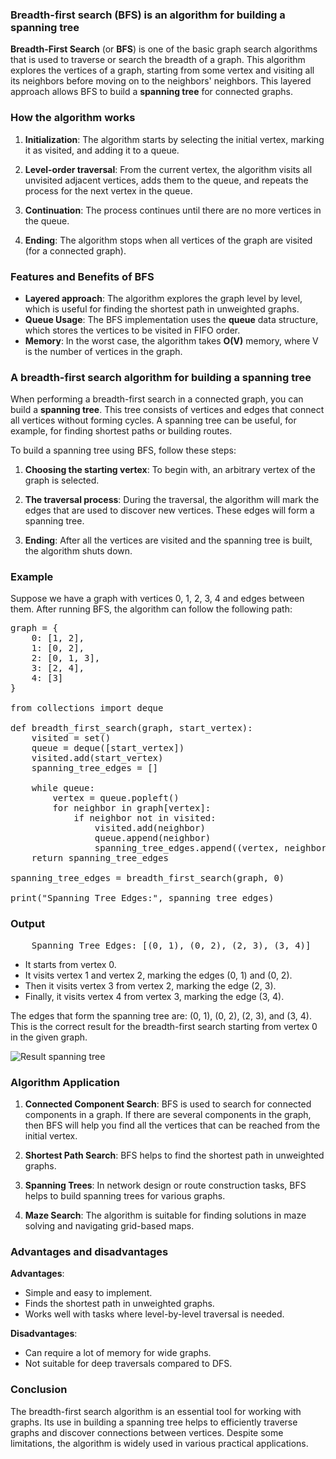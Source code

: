 ### Breadth-first search (BFS) is an algorithm for building a spanning tree

**Breadth-First Search** (or **BFS**) is one of the basic graph search algorithms that is used to traverse or search the breadth of a graph. This algorithm explores the vertices of a graph, starting from some vertex and visiting all its neighbors before moving on to the neighbors' neighbors. This layered approach allows BFS to build a **spanning tree** for connected graphs.

### How the algorithm works

1. **Initialization**:
The algorithm starts by selecting the initial vertex, marking it as visited, and adding it to a queue.

2. **Level-order traversal**:
From the current vertex, the algorithm visits all unvisited adjacent vertices, adds them to the queue, and repeats the process for the next vertex in the queue.

3. **Continuation**:
The process continues until there are no more vertices in the queue.

4. **Ending**:
The algorithm stops when all vertices of the graph are visited (for a connected graph).

### Features and Benefits of BFS

- **Layered approach**: The algorithm explores the graph level by level, which is useful for finding the shortest path in unweighted graphs.
- **Queue Usage**: The BFS implementation uses the **queue** data structure, which stores the vertices to be visited in FIFO order.
- **Memory**: In the worst case, the algorithm takes **O(V)** memory, where V is the number of vertices in the graph.
  
### A breadth-first search algorithm for building a spanning tree

When performing a breadth-first search in a connected graph, you can build a **spanning tree**. This tree consists of vertices and edges that connect all vertices without forming cycles. A spanning tree can be useful, for example, for finding shortest paths or building routes.

To build a spanning tree using BFS, follow these steps:

1. **Choosing the starting vertex**:
   To begin with, an arbitrary vertex of the graph is selected.

2. **The traversal process**:
   During the traversal, the algorithm will mark the edges that are used to discover new vertices. These edges will form a spanning tree.

3. **Ending**:
   After all the vertices are visited and the spanning tree is built, the algorithm shuts down.

### Example

Suppose we have a graph with vertices 0, 1, 2, 3, 4 and edges between them. After running BFS, the algorithm can follow the following path:

<pre>
graph = {
    0: [1, 2],
    1: [0, 2],
    2: [0, 1, 3],
    3: [2, 4],
    4: [3]
}

from collections import deque

def breadth_first_search(graph, start_vertex):
    visited = set()
    queue = deque([start_vertex])
    visited.add(start_vertex)
    spanning_tree_edges = []

    while queue:
        vertex = queue.popleft()
        for neighbor in graph[vertex]:
            if neighbor not in visited:
                visited.add(neighbor)
                queue.append(neighbor)
                spanning_tree_edges.append((vertex, neighbor))
    return spanning_tree_edges

spanning_tree_edges = breadth_first_search(graph, 0)

print("Spanning Tree Edges:", spanning_tree_edges)
</pre>

### Output
<pre>
    Spanning Tree Edges: [(0, 1), (0, 2), (2, 3), (3, 4)]
</pre>

- It starts from vertex 0.
- It visits vertex 1 and vertex 2, marking the edges (0, 1) and (0, 2).
- Then it visits vertex 3 from vertex 2, marking the edge (2, 3).
- Finally, it visits vertex 4 from vertex 3, marking the edge (3, 4).

The edges that form the spanning tree are: (0, 1), (0, 2), (2, 3), and (3, 4). This is the correct result for the breadth-first search starting from vertex 0 in the given graph.

![Result spanning tree](../static/dynamic/images/figure-dfs_1.jpg)

### Algorithm Application

1. **Connected Component Search**:
BFS is used to search for connected components in a graph. If there are several components in the graph, then BFS will help you find all the vertices that can be reached from the initial vertex.

2. **Shortest Path Search**:
BFS helps to find the shortest path in unweighted graphs.

3. **Spanning Trees**:
In network design or route construction tasks, BFS helps to build spanning trees for various graphs.

4. **Maze Search**:
The algorithm is suitable for finding solutions in maze solving and navigating grid-based maps.

### Advantages and disadvantages

**Advantages**:
- Simple and easy to implement.
- Finds the shortest path in unweighted graphs.
- Works well with tasks where level-by-level traversal is needed.

**Disadvantages**:
- Can require a lot of memory for wide graphs.
- Not suitable for deep traversals compared to DFS.

### Conclusion

The breadth-first search algorithm is an essential tool for working with graphs. Its use in building a spanning tree helps to efficiently traverse graphs and discover connections between vertices. Despite some limitations, the algorithm is widely used in various practical applications.